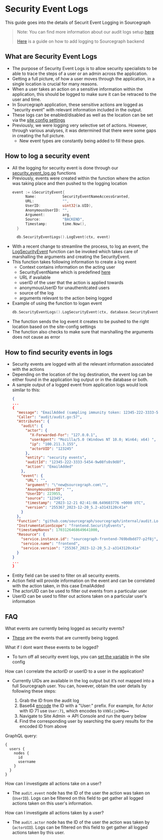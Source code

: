 # Security Event Logs
This guide goes into the details of Securit Event Logging in Sourcegraph
> Note: You can find more information about our audit logs setup [here](./audit_log.md)
>
> [Here](../dev/how-to/add_logging.md) is a guide on how to add logging to Sourcegraph backend

## What are Security Event Logs
- The purpose of Security Event Logs is to allow security specialists to be able to trace the steps of a user or an admin across the application.
- Getting a full picture, of how a user moves through the application, in a single location is crucial for many reasons.
- When a user takes an action on a sensitive information within the application, this should be logged to make sure it can be retraced to the user and time.
- In Sourcegraph application, these sensitive actions are logged as "security event" with relevant information included in the output.
- These logs can be enabled/disabled as well as the location can be set via the [site config settings](./audit_log#configuring)
- Previously, we were logging very selective set of actions. However, through various analyses, it was determined that there were some gaps in creating the full picture.
  - New event types are constantly being added to fill these gaps.


## How to log a security event
- All the logging for security event is done through our [security_event_log.go](https://sourcegraph.com/github.com/sourcegraph/sourcegraph/-/blob/internal/database/security_event_logs.go) functions
- Previously, events were created within the function where the action was taking place and then pushed to the logging location
  ```go
  event := &SecurityEvent{
		Name:            SecurityEventNameAccessGranted,
		URL:             "",
		UserID:          uint32(a.UID),
		AnonymousUserID: "",
		Argument:        arg,
		Source:          "BACKEND",
		Timestamp:       time.Now(),
	}

	db.SecurityEventLogs().LogEvent(ctx, event)
  
- With a recent change to streamline the process, to log an event, the [LogSecurityEvent](https://sourcegraph.com/github.com/sourcegraph/sourcegraph/-/blob/internal/database/security_event_logs.go?L253:34&popover=pinned) function can be invoked which takes care of marshalling the arguments and creating the SecurityEvent.
- This function takes following information to create a log event
  - Context contains information on the acting user
  - SecurityEventName which is predefined [here](https://sourcegraph.com/github.com/sourcegraph/sourcegraph/-/blob/internal/database/security_event_logs.go?L22-101)
  - URL if available
  - userID of the user that the action is applied towards
  - anonymousUserID for unauthenitcated users
  - source of the log
  - arguments relevant to the action being logged
- Example of using the function to logan event
  ```go
  db.SecurityEventLogs().LogSecurityEvent(ctx, database.SecurityEventNameEmailAdded, r.URL.Path, uint32(actr.UID), "", "BACKEND", email)

- The function sends the log event it creates to be pushed to the right location based on the site-config settings
- The function also checks to make sure that marshalling the arguments does not cause as error

## How to find security events in logs
- Security events are logged with all the relevant information associated with the actions
- Depending on the location of the log destination, the event log can be either found in the application log output or in the database or both.
- A sample output of a logged event from application logs would look similar to this:
  ```JSON
  {
  ...
  {
    "message": "EmailAdded (sampling immunity token: 12345-222-3333-5454-9w08fs0s9d8f)",
    "Caller": "audit/audit.go:57",
    "Attributes": {
      "audit": {
        "actor": {
          "X-Forwarded-For": "127.0.0.1",
          "userAgent": "Mozilla/5.0 (Windows NT 10.0; Win64; x64) ",
          "ip": "100.211.3.155",
          "actorUID": "123245"
        },
        "entity": "security events",
        "auditId": "12345-222-3333-5454-9w08fs0s9d8f",
        "action": "EmailAdded"
      },
      "event": {
        "URL": "",
        "argument": "\"new@sourcegraph.com\"",
        "AnonymousUserID": "",
        "UserID": 223955,
        "source": "12345",
        "timestamp": "2023-12-21 02:41:08.649603776 +0000 UTC",
        "version": "255367_2023-12-20_5.2-a3143120c41e"
      }
    },
    "Function": "github.com/sourcegraph/sourcegraph/internal/audit.Log",
    "InstrumentationScope": "frontend.SecurityEvents",
    "timestampNanos": 1703126468649641000,
    "Resource": {
      "service.instance.id": "sourcegraph-frontend-769bdbdd77-p2f8j",
      "service.name": "frontend",
      "service.version": "255367_2023-12-20_5.2-a3143120c41e"
    }
  }
  ...
  }

- Entity field can be used to filter on all security events.
- Action field will provide information on the event and can be correlated with the action taken, in this case EmailAdded
- The actorUID can be used to filter out events from a particular user
- UserID can be used to filter out actions taken on a particular user's information
  
## FAQ
What events are currently being logged as security events?
- [These](https://sourcegraph.com/github.com/sourcegraph/sourcegraph/-/blob/internal/database/security_event_logs.go?L22-101) are the events that are currently being logged.

What if I dont want these events to be logged?
- To turn off all security event logs, you can [set the variable](https://docs.sourcegraph.com/admin/audit_log#excessive-audit-logging) in the site config

How can I correlate the actorID or userID to a user in the application?

- Currently UIDs are available in the log output but it’s not mapped into a full Sourcegraph user. You can, however, obtain the user details by following these steps:

  1. Grab the ID from the audit log
  1. Base64 [encode](https://www.base64encode.org) the ID with a "User:" prefix. For example, for Actor with ID 71 use `User:71`, which encodes to `VXNlcjo3MQ==`
  1. Navigate to Site Admin -> API Console and run the query below
  1. Find the corresponding user by searching the query results for the encoded ID from above

 GraphQL query:
 ```
 {
   users {
     nodes {
       id
       username
     }
   }
 }
 ```

How can I investigate all actions take on a user?
- The `audit.event` node has the ID of the user the action was taken on (`UserID`). Logs can be filtered on this field to get gather all logged actions taken on this user's information.

How can I investigate all actions taken by a user?
- The `audit.actor` node has the ID of the user the action was taken by (`actorUID`). Logs can be filtered on this field to get gather all logged actions taken by this user.

